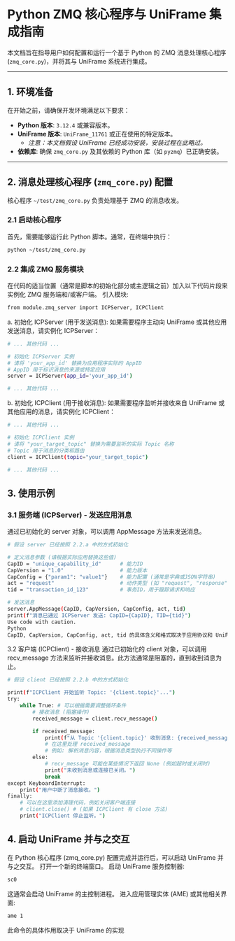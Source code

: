 # Python ZMQ 核心程序与 UniFrame 集成指南

本文档旨在指导用户如何配置和运行一个基于 Python 的 ZMQ 消息处理核心程序 (`zmq_core.py`)，并将其与 UniFrame 系统进行集成。

---

## 1. 环境准备

在开始之前，请确保开发环境满足以下要求：

*   **Python 版本**: `3.12.4` 或兼容版本。
*   **UniFrame 版本**: `UniFrame_11761` 或正在使用的特定版本。
    *   *注意：本文档假设 UniFrame 已经成功安装，安装过程在此略过。*
*   **依赖库**: 确保 `zmq_core.py` 及其依赖的 Python 库（如 `pyzmq`）已正确安装。

---

## 2. 消息处理核心程序 (`zmq_core.py`) 配置

核心程序 `~/test/zmq_core.py` 负责处理基于 ZMQ 的消息收发。

### 2.1 启动核心程序

首先，需要能够运行此 Python 脚本。通常，在终端中执行：

```bash
python ~/test/zmq_core.py
```
### 2.2 集成 ZMQ 服务模块
在代码的适当位置（通常是脚本的初始化部分或主逻辑之前）加入以下代码片段来实例化 ZMQ 服务端和/或客户端。
引入模块:
```bash
from module.zmq_server import ICPServer, ICPClient
```
a. 初始化 ICPServer (用于发送消息):
如果需要程序主动向 UniFrame 或其他应用发送消息，请实例化 ICPServer：
```bash
# ... 其他代码 ...

# 初始化 ICPServer 实例
# 请将 'your_app_id' 替换为应用程序实际的 AppID
# AppID 用于标识消息的来源或特定应用
server = ICPServer(app_id='your_app_id')

# ... 其他代码 ...
```
b. 初始化 ICPClient (用于接收消息):
如果需要程序监听并接收来自 UniFrame 或其他应用的消息，请实例化 ICPClient：
```bash
# ... 其他代码 ...

# 初始化 ICPClient 实例
# 请将 "your_target_topic" 替换为需要监听的实际 Topic 名称
# Topic 用于消息的分类和路由
client = ICPClient(topic="your_target_topic")

# ... 其他代码 ...
```
## 3. 使用示例
### 3.1 服务端 (ICPServer) - 发送应用消息
通过已初始化的 server 对象，可以调用 AppMessage 方法来发送消息。
```bash
# 假设 server 已经按照 2.2.a 中的方式初始化

# 定义消息参数 (请根据实际应用替换这些值)
CapID = "unique_capability_id"      # 能力ID
CapVersion = "1.0"                  # 能力版本
CapConfig = {"param1": "value1"}    # 能力配置 (通常是字典或JSON字符串)
act = "request"                     # 动作类型 (如 "request", "response", "notify")
tid = "transaction_id_123"          # 事务ID，用于跟踪请求和响应

# 发送消息
server.AppMessage(CapID, CapVersion, CapConfig, act, tid)
print(f"消息已通过 ICPServer 发送: CapID={CapID}, TID={tid}")
Use code with caution.
Python
CapID, CapVersion, CapConfig, act, tid 的具体含义和格式取决于应用协议和 UniFrame 的配置。
```
3.2 客户端 (ICPClient) - 接收消息
通过已初始化的 client 对象，可以调用 recv_message 方法来监听并接收消息。此方法通常是阻塞的，直到收到消息为止。
```bash
# 假设 client 已经按照 2.2.b 中的方式初始化

print(f"ICPClient 开始监听 Topic: '{client.topic}'...")
try:
    while True: # 可以根据需要调整循环条件
        # 接收消息 (阻塞操作)
        received_message = client.recv_message()

        if received_message:
            print(f"从 Topic '{client.topic}' 收到消息: {received_message}")
            # 在这里处理 received_message
            # 例如: 解析消息内容，根据消息类型执行不同操作等
        else:
            # recv_message 可能在某些情况下返回 None (例如超时或关闭时)
            print("未收到消息或连接已关闭。")
            break
except KeyboardInterrupt:
    print("用户中断了消息接收。")
finally:
    # 可以在这里添加清理代码，例如关闭客户端连接
    # client.close() # (如果 ICPClient 有 close 方法)
    print("ICPClient 停止监听。")
```
## 4. 启动 UniFrame 并与之交互
在 Python 核心程序 (zmq_core.py) 配置完成并运行后，可以启动 UniFrame 并与之交互。
打开一个新的终端窗口。
启动 UniFrame 服务控制器:
```bash
sc0
```
这通常会启动 UniFrame 的主控制进程。
进入应用管理实体 (AME) 或其他相关界面:
```bash
ame 1
```
此命令的具体作用取决于 UniFrame 的实现